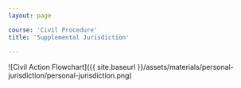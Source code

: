 ```yaml
---
layout: page

course: 'Civil Procedure'
title: 'Supplemental Jurisdiction'
  
---
```


![Civil Action Flowchart]({{ site.baseurl }}/assets/materials/personal-jurisdiction/personal-jurisdiction.png)